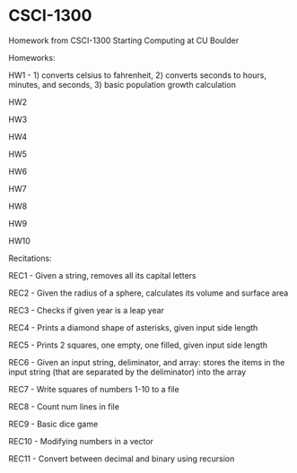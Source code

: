 # CSCI-1300
Homework from CSCI-1300 Starting Computing at CU Boulder

Homeworks:

HW1 - 1) converts celsius to fahrenheit, 2) converts seconds to hours, minutes, and seconds, 3) basic population growth calculation

HW2

HW3

HW4

HW5

HW6

HW7

HW8

HW9

HW10

Recitations:

REC1 - Given a string, removes all its capital letters

REC2 - Given the radius of a sphere, calculates its volume and surface area

REC3 - Checks if given year is a leap year

REC4 - Prints a diamond shape of asterisks, given input side length

REC5 - Prints 2 squares, one empty, one filled, given input side length

REC6 - Given an input string, deliminator, and array: stores the items in the input string (that are separated by the deliminator) into the array

REC7 - Write squares of numbers 1-10 to a file

REC8 - Count num lines in file

REC9 - Basic dice game

REC10 - Modifying numbers in a vector

REC11 - Convert between decimal and binary using recursion
